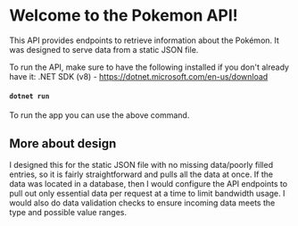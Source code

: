 # Welcome to the Pokemon API!

This API provides endpoints to retrieve information about the Pokémon. It was designed to serve data from a static JSON file.

To run the API, make sure to have the following installed if you don't already have it:
.NET SDK (v8) - https://dotnet.microsoft.com/en-us/download

#### `dotnet run`

To run the app you can use the above command.

## More about design

I designed this for the static JSON file with no missing data/poorly filled entries, so it is fairly straightforward and pulls all the data at once. If the data was located in a database, then I would configure the API endpoints to pull out only essential data per request at a time to limit bandwidth usage. I would also do data validation checks to ensure incoming data meets the type and possible value ranges.
